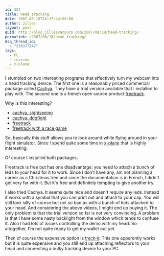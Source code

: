 ```yaml
---
id: 324
title: Head tracking
date: 2007-08-18T16:27:44+00:00
author: Jilles
layout: post
guid: http://blog.jillesvangurp.com/2007/08/18/head-tracking/
permalink: /2007/08/18/head-tracking/
dsq_thread_id:
  - "336377247"
tags:
  - PC
  - reviews
  - x-plane
---
```

I stumbled on two interesting programs that effectively turn my webcam into a head tracking device. The first one is a reasonably priced commercial package called [Cachya](http://www.cachya.com/esight/overview.php). They have a trial version available that I installed to play with. The second one is a french open source product [freetrack](http://freetrack.online.fr/english/).

Why is this interesting?

- [cachya, sightseeing](http://www.youtube.com/v/07Pd4EbwRQ4)
- [cachya, dogfight](http://www.youtube.com/v/_WP0PY2j9OM)
- [freetrack](http://www.youtube.com/v/9NQOSpTIqjQ)
- [freetrack with a race game](http://www.youtube.com/v/n7mdu6Zj3FY)

So, basically this stuff allows you to look around while flying around in your flight simulator. Since I spend quite some time in [x-plane](http://x-plane.com) that is highly interesting.

Of course I installed both packages. 

Freetrack is free but has one disadvantage: you need to attach a bunch of leds to your head for it to work. Since I don't have any, am not planning a career as a Christmas tree and since the documentation is in French, I didn't get very far with it. But it's free and definitely tempting to give another try.

I also tried Cachya. It seems quite nice and doesn't require any leds. Instead it works with a symbol that you can print out and attach to your cap. You will still look silly of course but not so bad as with a bunch of leds attached to your head. And considering the above videos, I might end up buying it. The only problem is that the trial version so far is not very convincing. A problem is that I have some nasty backlight from the window which tends to confuse it. Also I had lots of issues controlling the demo with my head. So altogether, I'm not quite ready to get my wallet out yet.

Then of course the expensive option is [track-ir](http://www.naturalpoint.com/trackir/). This one apparently works but it is quite expensive and you still end up attaching reflectors to your head and connecting a bulky tracking device to your PC.

